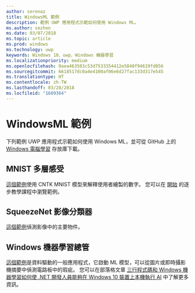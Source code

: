```yaml
---
author: serenaz
title: WindowsML 範例
description: 範例 UWP 應用程式示範如何使用 Windows ML。
ms.author: sezhen
ms.date: 03/07/2018
ms.topic: article
ms.prod: windows
ms.technology: uwp
keywords: Windows 10、uwp、Windows 機器學習
ms.localizationpriority: medium
ms.openlocfilehash: 0aea463503c53d7533354412e5840f94619fd056
ms.sourcegitcommit: 6618517dc0a4e4100af06e6d27fac133d317e545
ms.translationtype: HT
ms.contentlocale: zh-TW
ms.lasthandoff: 03/28/2018
ms.locfileid: "1689364"
---
```

# <a name="windows-ml-samples"></a>WindowsML 範例

下列範例 UWP 應用程式示範如何使用 Windows ML，並可從 GitHub 上的 [Windows 電腦學習](https://github.com/Microsoft/Windows-Machine-Learning) 存放庫下載。

## <a name="mnist-multilayer-perceptron"></a>MNIST 多層感受

[這個範例](https://github.com/Microsoft/Windows-Machine-Learning/tree/master/Samples/UWP/MNIST)使用 CNTK MNIST 模型來解釋使用者繪製的數字。 您可以在 [開始](get-started.md) 的逐步教學課程中瀏覽範例。

## <a name="squeezenet-image-classifier"></a>SqueezeNet 影像分類器

[這個範例](https://github.com/Microsoft/Windows-Machine-Learning/tree/master/Samples/UWP/SqueezeNetObjectDetection)偵測影像中的主要物件。

## <a name="windows-machine-learning-explorer"></a>Windows 機器學習總管

[這個範例](https://github.com/Microsoft/Windows-Machine-Learning/tree/master/Samples/UWP/WinMLExplorer)是資料驅動的一般應用程式，它啟動 ML 模型，可以從圖片或即時攝影機摘要中偵測電路板中的瑕疵。 您可以在部落格文章 [三行程式碼和 Windows 機器學習如何使 .NET 開發人員能夠在 Windows 10 裝置上本機執行 AI](https://aka.ms/winmlfordevsblog) 中了解更多資訊。 
